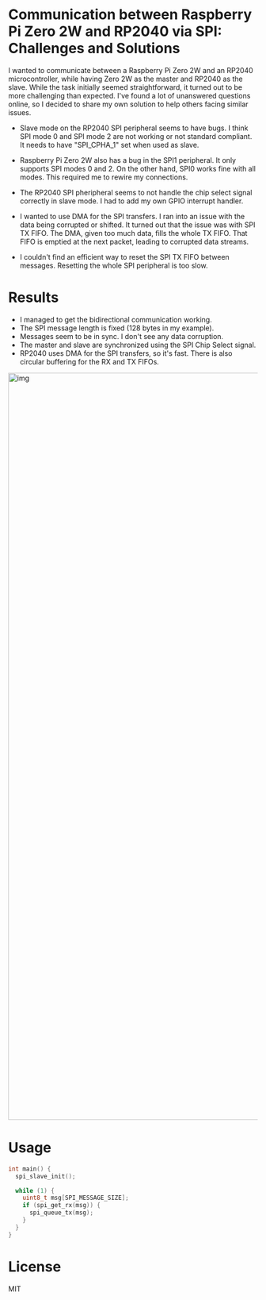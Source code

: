 # Communication between Raspberry Pi Zero 2W and RP2040 via SPI: Challenges and Solutions

I wanted to communicate between a Raspberry Pi Zero 2W and an RP2040 microcontroller, while having Zero 2W as the master and RP2040 as the slave. While the task initially seemed straightforward, it turned out to be more challenging than expected. I've found a lot of unanswered questions online, so I decided to share my own solution to help others facing similar issues.

- Slave mode on the RP2040 SPI peripheral seems to have bugs. I think SPI mode 0 and SPI mode 2 are not working or not standard compliant. It needs to have "SPI_CPHA_1" set when used as slave.

- Raspberry Pi Zero 2W also has a bug in the SPI1 peripheral. It only supports SPI modes 0 and 2. On the other hand, SPI0 works fine with all modes. This required me to rewire my connections.

- The RP2040 SPI pheripheral seems to not handle the chip select signal correctly in slave mode. I had to add my own GPIO interrupt handler.

- I wanted to use DMA for the SPI transfers. I ran into an issue with the data being corrupted or shifted. It turned out that the issue was with SPI TX FIFO. The DMA, given too much data, fills the whole TX FIFO. That FIFO is emptied at the next packet, leading to corrupted data streams.

- I couldn't find an efficient way to reset the SPI TX FIFO between messages. Resetting the whole SPI peripheral is too slow.

# Results

- I managed to get the bidirectional communication working.
- The SPI message length is fixed (128 bytes in my example).
- Messages seem to be in sync. I don't see any data corruption.
- The master and slave are synchronized using the SPI Chip Select signal.
- RP2040 uses DMA for the SPI transfers, so it's fast. There is also circular buffering for the RX and TX FIFOs.

<img width="1505" alt="img" src="https://github.com/user-attachments/assets/3f2a5771-a778-44cc-9e9f-37fde1b700b9" />


# Usage

```c
int main() {
  spi_slave_init();

  while (1) {
    uint8_t msg[SPI_MESSAGE_SIZE];
    if (spi_get_rx(msg)) {
      spi_queue_tx(msg);
    }
  }
}
```

# License

MIT
